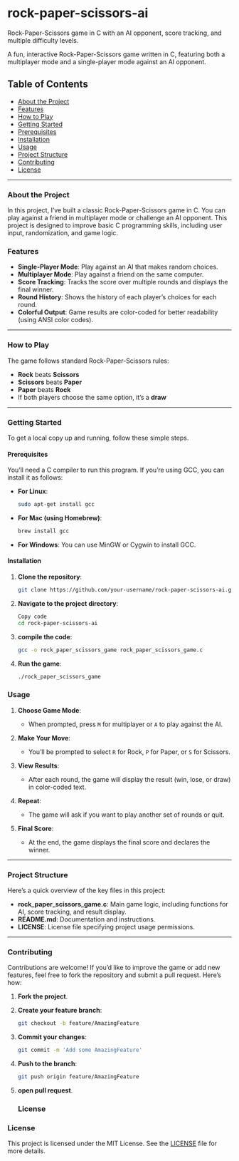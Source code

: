 # rock-paper-scissors-ai

Rock-Paper-Scissors game in C with an AI opponent, score tracking, and multiple difficulty levels.

A fun, interactive Rock-Paper-Scissors game written in C, featuring both a multiplayer mode and a single-player mode against an AI opponent.

## Table of Contents
- [About the Project](#about-the-project)
- [Features](#features)
- [How to Play](#how-to-play)
- [Getting Started](#getting-started)
- [Prerequisites](#prerequisites)
- [Installation](#installation)
- [Usage](#usage)
- [Project Structure](#project-structure)
- [Contributing](#contributing)
- [License](#license)


---

### About the Project

In this project, I’ve built a classic Rock-Paper-Scissors game in C. You can play against a friend in multiplayer mode or challenge an AI opponent. This project is designed to improve basic C programming skills, including user input, randomization, and game logic.

### Features
- **Single-Player Mode**: Play against an AI that makes random choices.
- **Multiplayer Mode**: Play against a friend on the same computer.
- **Score Tracking**: Tracks the score over multiple rounds and displays the final winner.
- **Round History**: Shows the history of each player’s choices for each round.
- **Colorful Output**: Game results are color-coded for better readability (using ANSI color codes).

---

### How to Play

The game follows standard Rock-Paper-Scissors rules:
- **Rock** beats **Scissors**
- **Scissors** beats **Paper**
- **Paper** beats **Rock**
- If both players choose the same option, it’s a **draw**

---

### Getting Started

To get a local copy up and running, follow these simple steps.

#### Prerequisites

You’ll need a C compiler to run this program. If you’re using GCC, you can install it as follows:

- **For Linux**:
  ```bash
  sudo apt-get install gcc

- **For Mac (using Homebrew)**:
  ```bash
  brew install gcc
- **For Windows**:
  You can use MinGW or Cygwin to install GCC.
#### Installation

1. **Clone the repository**:
   ```bash
   git clone https://github.com/your-username/rock-paper-scissors-ai.git

2. **Navigate to the project directory**:

   ```bash
   Copy code
   cd rock-paper-scissors-ai

   
3. **compile the code**:
   ```bash
   gcc -o rock_paper_scissors_game rock_paper_scissors_game.c

4. **Run the game**:
   ```bash
   ./rock_paper_scissors_game

### Usage

1. **Choose Game Mode**:
   - When prompted, press `M` for multiplayer or `A` to play against the AI.

2. **Make Your Move**:
   - You’ll be prompted to select `R` for Rock, `P` for Paper, or `S` for Scissors.

3. **View Results**:
   - After each round, the game will display the result (win, lose, or draw) in color-coded text.

4. **Repeat**:
   - The game will ask if you want to play another set of rounds or quit.

5. **Final Score**:
   - At the end, the game displays the final score and declares the winner.

---

### Project Structure

Here’s a quick overview of the key files in this project:

- **rock_paper_scissors_game.c**: Main game logic, including functions for AI, score tracking, and result display.
- **README.md**: Documentation and instructions.
- **LICENSE**: License file specifying project usage permissions.

---

### Contributing

Contributions are welcome! If you’d like to improve the game or add new features, feel free to fork the repository and submit a pull request. Here’s how:

1. **Fork the project**.
   
2. **Create your feature branch**:
   ```bash
   git checkout -b feature/AmazingFeature
3. **Commit your changes**:
   ```bash
   git commit -m 'Add some AmazingFeature'

4. **Push to the branch**:
   ```bash
   git push origin feature/AmazingFeature

5. **open pull request**.

   ### License

### License

This project is licensed under the MIT License. See the [LICENSE](LICENSE) file for more details.

